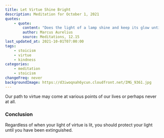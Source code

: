 ```yaml
---
title: Let Virtue Shine Bright
description: Meditation for October 1, 2021
quotes:
    - quote:
        content: "Does the light of a lamp shine and keep its glow until its fuel is spent? Why shouldn't your truth, justice, and self-control shine until you are extinguished?"
        author: Marcus Aurelius
        source: Meditations, 12.15
last_updated_at: 2021-10-01T07:00:00
tags:
    - stoicism
    - virtue
    - kindness
categories:
    - meditation
    - stoicism
changeFreq: never
backgroundImage: https://d3iwoqnah6ycun.cloudfront.net/IMG_9361.jpg
---
```


Our path to virtue may come at various points of our lives or perhaps never at all.

### Conclusion

Regardless of when your light of virtue is lit, you should protect your light until you have been extinguished.
